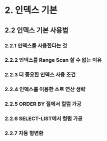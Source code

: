 # 2. 인덱스 기본

## 2.2 인덱스 기본 사용법

### 2.2.1 인덱스를 사용한다는 것

### 2.2.2 인덱스를 Range Scan 할 수 없는 이유

### 2.2.3 더 중요한 인덱스 사용 조건

### 2.2.4 인덱스를 이용한 소트 연산 생략

### 2.2.5 ORDER BY 절에서 컬럼 가공

### 2.2.6 SELECT-LIST에서 컬럼 가공

### 2.2.7 자동 형변환
